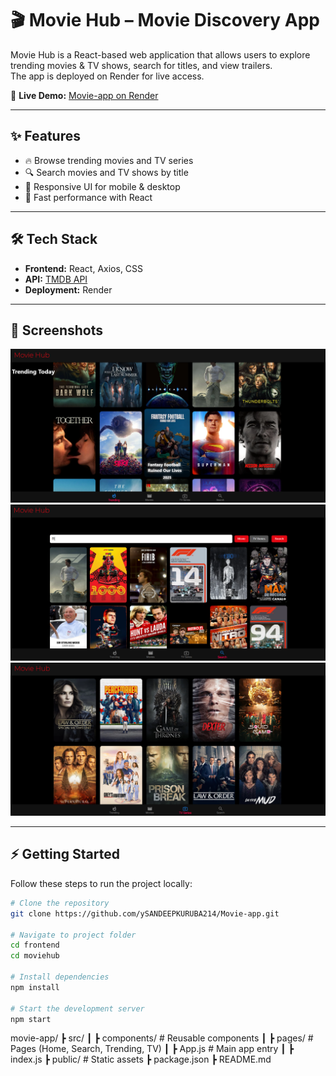 # 🎬 Movie Hub – Movie Discovery App

Movie Hub is a React-based web application that allows users to explore trending movies & TV shows, search for titles, and view trailers.  
The app is deployed on Render for live access.  

🔗 **Live Demo:** [Movie-app on Render](https://movie-app-3ell.onrender.com)  

---

## ✨ Features
- 🔥 Browse trending movies and TV series  
- 🔍 Search movies and TV shows by title   
- 📱 Responsive UI for mobile & desktop  
- 🚀 Fast performance with React  

---

## 🛠️ Tech Stack
- **Frontend:** React, Axios, CSS  
- **API:** [TMDB API](https://www.themoviedb.org/)  
- **Deployment:** Render  

---

## 📸 Screenshots


![Trendingpage](assets/Trending.png)  
![Search Results](assets/Search.png)  
![TV-series](assets/TVSeries.png)  

---

## ⚡ Getting Started

Follow these steps to run the project locally:

```bash
# Clone the repository
git clone https://github.com/ySANDEEPKURUBA214/Movie-app.git

# Navigate to project folder
cd frontend
cd moviehub

# Install dependencies
npm install

# Start the development server
npm start

```
movie-app/
 ┣ src/
 ┃ ┣ components/   # Reusable components
 ┃ ┣ pages/        # Pages (Home, Search, Trending, TV)
 ┃ ┣ App.js        # Main app entry
 ┃ ┣ index.js
 ┣ public/         # Static assets
 ┣ package.json
 ┣ README.md
